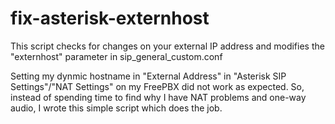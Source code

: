 # fix-asterisk-externhost

This script checks for changes on your external IP address and modifies the "externhost" parameter in sip_general_custom.conf

Setting my dynmic hostname in "External Address" in "Asterisk SIP Settings"/"NAT Settings" on my FreePBX did not work as expected.
So, instead of spending time to find why I have NAT problems and one-way audio, I wrote this simple script which does the job.
